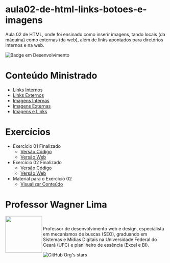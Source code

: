 # aula02-de-html-links-botoes-e-imagens
Aula 02 de HTML, onde foi ensinado como inserir imagens, tando locais (da máquina) como externas (da web), além de links apontados para diretórios internos e na web.

![Badge em Desenvolvimento](http://img.shields.io/static/v1?label=STATUS&message=FINALIZADO&color=GREEN&style=for-the-badge)

# Conteúdo Ministrado 

* [Links Internos](https://github.com/wagnerlimanet/aula02-de-html-links-e-imagens/blob/main/links-internos-pagina01.html)
* [Links Externos](https://github.com/wagnerlimanet/aula02-de-html-links-e-imagens/blob/main/links-externos.html)
* [Imagens Internas](https://github.com/wagnerlimanet/aula02-de-html-links-e-imagens/blob/main/imagens-internas.html)
* [Imagens Externas](https://github.com/wagnerlimanet/aula02-de-html-links-e-imagens/blob/main/imagens-externas.html)
* [Imagens e Links](https://github.com/wagnerlimanet/aula02-de-html-links-e-imagens/blob/main/imagens-e-links.html)

# Exercícios 

* Exercício 01 Finalizado
  * [Versão Código](https://github.com/wagnerlimanet/aula02-de-html-links-e-imagens/blob/main/exercicio-001.html)
  * [Versão Web](https://wagnerlimanet.github.io/aula02-de-html-links-e-imagens/exercicio-001.html)
* Exercício 02 Finalizado 
  * [Versão Código](https://github.com/wagnerlimanet/aula02-de-html-links-e-imagens/blob/main/exercicio-002.html) 
  * [Versão Web](https://wagnerlimanet.github.io/aula02-de-html-links-e-imagens/exercicio-002.html)
* Material para o Exercício 02
  * [Visualizar Conteúdo](https://github.com/wagnerlimanet/aula02-de-html-links-e-imagens/blob/main/exercicio-002.md)

# Professor Wagner Lima
<img loading="lazy" src="https://avatars.githubusercontent.com/u/80631657?v=4" width=115 align=left>
<br>
<p> Professor de desenvolvimento web e design, especialista em mecanismos de buscas (SEO), graduando em Sistemas e Mídias Digitais na Universidade Federal do Ceará (UFC) e planilheiro de essência (Excel e BI). </p> 

![GitHub Org's stars](https://img.shields.io/github/stars/wagnerlimanet?style=social)
